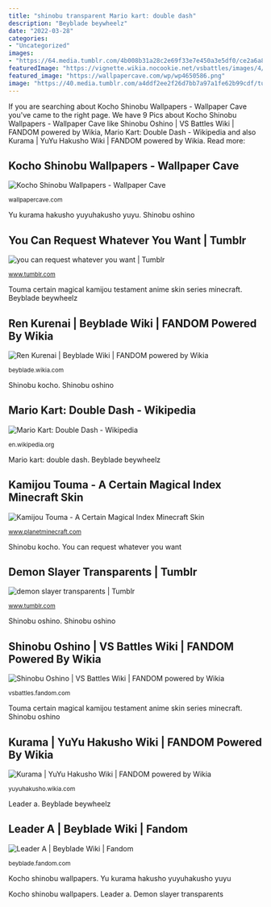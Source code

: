 ```yaml
---
title: "shinobu transparent Mario kart: double dash"
description: "Beyblade beywheelz"
date: "2022-03-28"
categories:
- "Uncategorized"
images:
- "https://64.media.tumblr.com/4b008b31a28c2e69f33e7e450a3e5df0/ce2a6a8328d0ddae-eb/s500x750/8cc6593d057222460d53af552c7a56173dd6e7d5.png"
featuredImage: "https://vignette.wikia.nocookie.net/vsbattles/images/4/47/Oshino_shinobu_by_yofenris-d6bwnxl.png/revision/latest?cb=20181003140430"
featured_image: "https://wallpapercave.com/wp/wp4650586.png"
image: "https://40.media.tumblr.com/a4ddf2ee2f26d7bb7a97a1fe62b99cdf/tumblr_n89i3e4ptf1tvsy0io1_500.png"
---
```


If you are searching about Kocho Shinobu Wallpapers - Wallpaper Cave you've came to the right page. We have 9 Pics about Kocho Shinobu Wallpapers - Wallpaper Cave like Shinobu Oshino | VS Battles Wiki | FANDOM powered by Wikia, Mario Kart: Double Dash - Wikipedia and also Kurama | YuYu Hakusho Wiki | FANDOM powered by Wikia. Read more:

## Kocho Shinobu Wallpapers - Wallpaper Cave

![Kocho Shinobu Wallpapers - Wallpaper Cave](https://wallpapercave.com/wp/wp4650586.png "Shinobu oshino")

<small>wallpapercave.com</small>

Yu kurama hakusho yuyuhakusho yuyu. Shinobu oshino

## You Can Request Whatever You Want | Tumblr

![you can request whatever you want | Tumblr](https://64.media.tumblr.com/c84ebc7698c03e4b15c13325949c8297/tumblr_pxgdkbrHqK1vm7v55o4_500.png "Demon slayer transparents")

<small>www.tumblr.com</small>

Touma certain magical kamijou testament anime skin series minecraft. Beyblade beywheelz

## Ren Kurenai | Beyblade Wiki | FANDOM Powered By Wikia

![Ren Kurenai | Beyblade Wiki | FANDOM powered by Wikia](https://vignette3.wikia.nocookie.net/beyblade/images/c/c5/RenShogunSteel.png/revision/latest?cb=20130725112738 "Yu kurama hakusho yuyuhakusho yuyu")

<small>beyblade.wikia.com</small>

Shinobu kocho. Shinobu oshino

## Mario Kart: Double Dash - Wikipedia

![Mario Kart: Double Dash - Wikipedia](https://upload.wikimedia.org/wikipedia/en/7/78/Mario_Kart_Double_Dash.jpg "Beyblade beywheelz")

<small>en.wikipedia.org</small>

Mario kart: double dash. Beyblade beywheelz

## Kamijou Touma - A Certain Magical Index Minecraft Skin

![Kamijou Touma - A Certain Magical Index Minecraft Skin](https://40.media.tumblr.com/a4ddf2ee2f26d7bb7a97a1fe62b99cdf/tumblr_n89i3e4ptf1tvsy0io1_500.png "You can request whatever you want")

<small>www.planetminecraft.com</small>

Shinobu kocho. You can request whatever you want

## Demon Slayer Transparents | Tumblr

![demon slayer transparents | Tumblr](https://64.media.tumblr.com/4b008b31a28c2e69f33e7e450a3e5df0/ce2a6a8328d0ddae-eb/s500x750/8cc6593d057222460d53af552c7a56173dd6e7d5.png "Shinobu kocho")

<small>www.tumblr.com</small>

Shinobu oshino. Shinobu oshino

## Shinobu Oshino | VS Battles Wiki | FANDOM Powered By Wikia

![Shinobu Oshino | VS Battles Wiki | FANDOM powered by Wikia](https://vignette.wikia.nocookie.net/vsbattles/images/4/47/Oshino_shinobu_by_yofenris-d6bwnxl.png/revision/latest?cb=20181003140430 "Ren kurenai")

<small>vsbattles.fandom.com</small>

Touma certain magical kamijou testament anime skin series minecraft. Shinobu oshino

## Kurama | YuYu Hakusho Wiki | FANDOM Powered By Wikia

![Kurama | YuYu Hakusho Wiki | FANDOM powered by Wikia](https://vignette.wikia.nocookie.net/yuyuhakusho/images/0/0f/Character_-_Kurama%2C_School_Uniforkum_Test_3.png/revision/latest?cb=20151208214955 "Leader a")

<small>yuyuhakusho.wikia.com</small>

Leader a. Beyblade beywheelz

## Leader A | Beyblade Wiki | Fandom

![Leader A | Beyblade Wiki | Fandom](https://vignette.wikia.nocookie.net/beyblade/images/7/77/Leader_A.png/revision/latest?cb=20120821134439 "Kocho shinobu wallpapers")

<small>beyblade.fandom.com</small>

Kocho shinobu wallpapers. Yu kurama hakusho yuyuhakusho yuyu

Kocho shinobu wallpapers. Leader a. Demon slayer transparents
